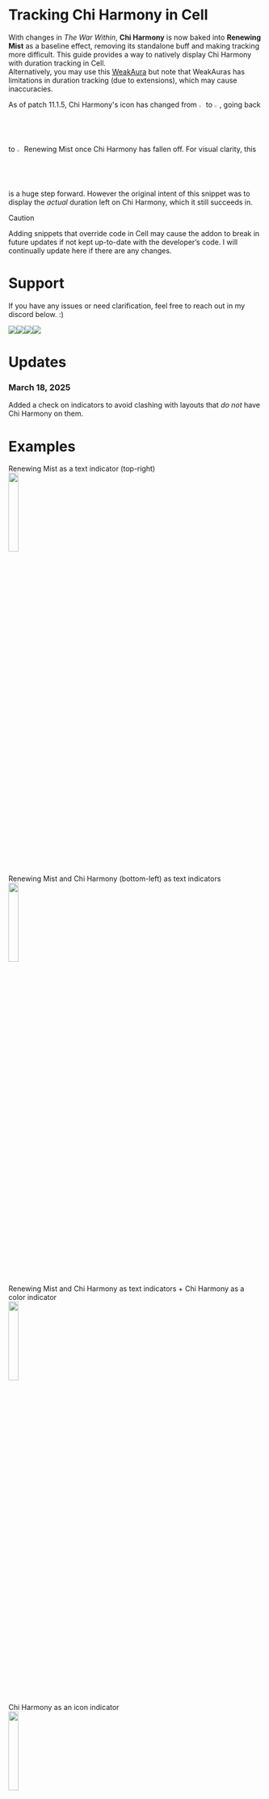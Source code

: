# Tracking Chi Harmony in Cell
With changes in _The War Within_, **Chi Harmony** is now baked into **Renewing Mist** as a baseline effect, removing its standalone buff and making tracking more difficult. This guide provides a way to natively display Chi Harmony with duration tracking in Cell.  
Alternatively, you may use this [WeakAura](https://wago.io/15YqP_6ut) but note that WeakAuras has limitations in duration tracking (due to extensions), which may cause inaccuracies.

As of patch 11.1.5, Chi Harmony's icon has changed from <img width=2% height=2% src="https://github.com/user-attachments/assets/787cf6ca-2d95-46d9-8c6a-110ddb35df26"/> to <img width=2% height=2% src="https://github.com/user-attachments/assets/5d052802-57ae-4a07-9726-2156764a9162"/>, going back to <img width=2% height=2% src="https://github.com/user-attachments/assets/704c01b8-4889-40ec-808a-e3c4be8b38dc"/> Renewing Mist once Chi Harmony has fallen off. For visual clarity, this is a huge step forward. However the original intent of this snippet was to display the _actual_ duration left on Chi Harmony, which it still succeeds in.

> [!CAUTION]
> Adding snippets that override code in Cell may cause the addon to break in future updates if not kept up-to-date with the developer’s code. I will continually update here if there are any changes.

# Support
If you have any issues or need clarification, feel free to reach out in my discord below. :)

<a target="_blank" href="https://twitch.tv/lolswirl"><img src="https://img.shields.io/badge/twitch-9045ff?style=for-the-badge&logo=twitch&logoColor=white"/></a><a target="_blank" href="https://discord.gg/ZU5rhXtbNd"><img src="https://img.shields.io/badge/discord-5865F2?style=for-the-badge&logo=discord&logoColor=white"/></a><a target="_blank" href="https://wago.io/p/Swirl"><img src="https://img.shields.io/badge/wago-c1272d?style=for-the-badge&logoColor=white"/></a><a target="_blank" href="https://streamelements.com/lolswirl/tip"><img src="https://img.shields.io/badge/support-e694ae?style=for-the-badge&logo=undertale&textColor=white"/></a>

# Updates
### March 18, 2025
Added a check on indicators to avoid clashing with layouts that _do not_ have Chi Harmony on them.

# Examples
Renewing Mist as a text indicator (top-right)  
<img width=20% height=20% src="https://github.com/user-attachments/assets/9c51a35b-f719-460a-a3d4-19d159be36e3"/>

Renewing Mist and Chi Harmony (bottom-left) as text indicators  
<img width=20% height=20% src="https://github.com/user-attachments/assets/a2123d5e-7ea6-43ae-a471-385d038720d9"/>

Renewing Mist and Chi Harmony as text indicators + Chi Harmony as a color indicator  
<img width=20% height=20% src="https://github.com/user-attachments/assets/f35b588a-2b61-4660-b5c3-0e83ebb6495a"/>

Chi Harmony as an icon indicator  
<img width=20% height=20% src="https://github.com/user-attachments/assets/21703f33-87a1-41c4-bea0-c64f05699f1e"/>

# Instructions
1. Open Cell using `/cell opt`, go to the **Indicators** tab, and create a new indicator in the bottom-left corner.</br><img src="https://github.com/user-attachments/assets/2015e519-5b2a-4c4d-8793-b5bec6c31bdc" width=40% height=40%/>

2. Name it **Chi Harmony** (can really be any name!), select any of the highlighted options (**ICONS, BLOCKS, AND BARS INDICATORS WILL NOT WORK!!!**), ensure **Buff** is selected,  then press **Yes**.</br><img src="https://github.com/user-attachments/assets/88c21a8c-0e3d-4b75-bebf-1e3d1d8d6d31" width=25% height=25%/>


3. Find your newly created indicator in the list and select it.</br><img width=40% height=40% src="https://github.com/user-attachments/assets/e1930702-757c-4452-8f06-077487c81453"/>

4. On the right panel under `Indicator Settings`, check the `Track by name` box and add two spells into the `Buff List`, Chi Harmony (423439) and Renewing Mist (119611).</br><img width=40% height=40% src="https://github.com/user-attachments/assets/5411ff5d-1c9e-4ec4-bc35-3d800616e11a"/>

5. I suggest also moving this indicator out of the top-right corner by adjusting the anchor points, especially if you'll be using the built-in `Healers` indicator. **This does not apply to the Overlay, Color, Glow, or Border indicators.**</br><img width=25% height=25% src="https://github.com/user-attachments/assets/e3c1c265-1880-4f28-bfb7-97f0ad02d1db"/>

6. This guide supports two indicators of your choosing - much like I have one for a text indicator and color indicator, you may do the same with any combination of indicators. If you decide to create another one, follow steps 1 - 6 again.
  > [!NOTE]
  > These indicators only track Chi Harmony. To track Renewing Mist, use a seperate indicator or the built-in `Healers` indicator.

7. After your indicator(s) are created, look at the list on the left side of the **Indicators** tab and figure out the index (number) of your newly created indicators counting up starting at `Healers` in the list. If you do not have a `Healers` indicator, start counting up at your first custom indicator - it will be the one right below `Missing Buffs`. Mine are located at index **2** for my Chi Harmony Color Indicator and index **10** for my Chi Harmony Text Indicator. See the picture for reference.
  > [!NOTE]
  > If you only created one in the previous steps, that's fine - just note down that index.</br></br>
  > If you have multiple layouts with different indexes, the snippet won’t work across all layouts. Try to keep consistency.
  <img width=50% height=50% src="https://github.com/user-attachments/assets/b3c2f8e2-8761-4a68-a8ac-bacf8dc53540"/>

8. Inside the the `About` tab, click `Code Snippets`. Snippets are essentially custom code that we can add to Cell - this is how we'll make Chi Harmony work.</br><img width=50% height=50% src="https://github.com/user-attachments/assets/4c01ac88-b177-4015-bd91-1f0e50c55cfc"/>

9. Press the `+` button to add a new snippet.</br><img width=50% height=50% src="https://github.com/user-attachments/assets/9154bd1f-0493-48c4-93da-a76abfc0f4c5"/>

10. Double click on the `unnamed` snippet to rename it - I named mine Chi Harmony. Press the checkbox next to its name to enable the snippet.</br><img width=50% height=50% src="https://github.com/user-attachments/assets/3221cee9-8b90-4d86-847d-3acdd74e0b47"/>

11. Paste the contents of <a href="https://github.com/lolswirl/chi-harmony-in-cell/blob/main/ChiHarmony.lua" target="_blank">this file that stores some Chi Harmony buff logic</a> into the empty text box below the newly created snippet</br><img width=50% height=50% src="https://github.com/user-attachments/assets/d4d1de89-4493-4520-bc58-e882adf19654"/>

12. At the top of the script, you will see these lines:
    ```lua
    local colorIndicatorIndex = "indicator2"
    local durationIndicatorIndex = "indicator10"
    local chiHarmonyName = "Chi Harmony"
    ```
    Modify these based on your indicators:
    - Color Indicator: Set `colorIndicatorIndex` to its index or `""` if not used.
    - Duration Indicator (Text, Block, Icon, etc.): Set `durationIndicatorIndex` to its index or `""` if not used.
    - Non-English Clients: Change `chiHarmonyName` to the localized Chi Harmony name.
  
    **Examples:**
      - You have a color indicator with an index of 2 and a duration indicator with an index of 3:
        ```lua
        local colorIndicatorIndex = "indicator2"
        local durationIndicatorIndex = "indicator3"
        local chiHarmonyName = "Chi Harmony"
        ```
      - You **do not have** a color indicator but do have a duration indicator with an index of 15:
        ```lua
        local colorIndicatorIndex = ""
        local durationIndicatorIndex = "indicator15"
        local chiHarmonyName = "Chi Harmony"
        ```
      - You have a color indicator with an index of 5, a duration indicator with an index of 7, and Chi Harmony's name on your French client is "Harmonie avec le Chi" :
        ```lua
        local colorIndicatorIndex = "indicator5"
        local durationIndicatorIndex = "indicator7"
        local chiHarmonyName = "Harmonie avec le Chi"
        ```
13. Press `Save` and `Run` at the bottom of snippets, then press `Reload` at the top.</br><img width=50% height=50% src="https://github.com/user-attachments/assets/2b2df9a6-204e-4ea5-9433-11572458bc1a"/>

14. All done! Chi Harmony should display for you natively inside Cell.








